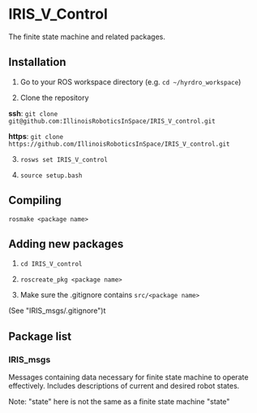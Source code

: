 # IRIS\_V\_Control

The finite state machine and related packages.

## Installation
1)  Go to your ROS workspace directory (e.g. `cd ~/hyrdro_workspace`)

2)  Clone the repository

__ssh__: `git clone git@github.com:IllinoisRoboticsInSpace/IRIS_V_control.git`

__https__: `git clone https://github.com/IllinoisRoboticsInSpace/IRIS_V_control.git`

3)  `rosws set IRIS_V_control`

4)  `source setup.bash`

## Compiling
`rosmake <package name>`

## Adding new packages
1) `cd IRIS_V_control`

2) `roscreate_pkg <package name>`

3) Make sure the .gitignore contains `src/<package name>`

(See "IRIS\_msgs/.gitignore")t

## Package list

### IRIS\_msgs

Messages containing data necessary for finite state machine to operate
effectively. Includes descriptions of current and desired robot states.

Note: "state" here is not the same as a finite state machine "state"
